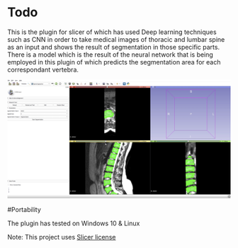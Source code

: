 # Todo
This is the plugin for slicer of which has used Deep learning techniques such as CNN in order to take medical images of thoracic and lumbar spine as an input and shows the result of segmentation in those specific parts. 
There is a model which is the result of the neural network that is being employed in this plugin of which predicts the segmentation area for each correspondant vertebra. 

![segmentation](https://github.com/ashide/SlicerDeepSpinalSegmentor/blob/master/images/img-1.png?raw=true)


#Portability

The plugin has tested on Windows 10 & Linux 


Note: This project uses [Slicer license](https://github.com/Slicer/Slicer/blob/master/License.txt)